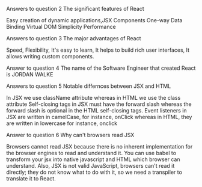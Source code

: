 Answers to question 2
The significant features of React

Easy creation of dynamic applications,JSX
Components
One-way Data Binding
Virtual DOM
Simplicity
Performance

Answers to question 3
The major advantages of React

Speed, 
Flexibility,
It's easy to learn,
It helps to build rich user interfaces,
It allows writing custom components.

Answer to question 4
The name of the Software Engineer that created React is JORDAN WALKE

Answers to question 5
Notable differnces between JSX and HTML

In JSX we use className attribute whereas in HTML we use the class attribute
Self-closing tags in JSX must have the forward slash whereas the forward slash is optional in the HTML self-closing tags.
Event listeners in JSX are written in camelCase, for instance, onClick whereas in HTML, they are written in lowercase for instance, onclick

Answer to question 6
Why can't browsers read JSX

Browsers cannot read JSX because there is no inherent implementation for the browser engines to read and understand it. You can use babel to transform your jsx into native javascript and HTML which browser can understand. Also, JSX is not valid JavaScript, browsers can't read it directly; they do not know what to do with it, so we need a transpiler to translate it to React.
